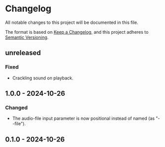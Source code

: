 # Changelog

All notable changes to this project will be documented in this file.

The format is based on [Keep a Changelog](https://keepachangelog.com/en/1.1.0/),
and this project adheres to [Semantic Versioning](https://semver.org/spec/v2.0.0.html).

## unreleased

### Fixed

- Crackling sound on playback.

## 1.0.0 - 2024-10-26

### Changed

- The audio-file input parameter is now positional instead of named (as "--file").

## 0.1.0 - 2024-10-26